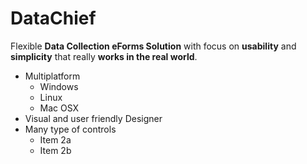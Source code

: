 # DataChief
Flexible **Data Collection eForms Solution** with focus on **usability** and **simplicity** that really **works in the real world**.
* Multiplatform
    * Windows
    * Linux
    * Mac OSX
* Visual and user friendly Designer
* Many type of controls
  * Item 2a
  * Item 2b
